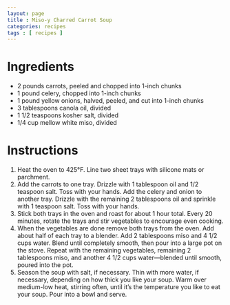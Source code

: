 ```yaml
---
layout: page
title : Miso-y Charred Carrot Soup
categories: recipes
tags : [ recipes ]
---
```


# Ingredients

* 2	pounds carrots, peeled and chopped into 1-inch chunks
* 1	pound celery, chopped into 1-inch chunks
* 1	pound yellow onions, halved, peeled, and cut into 1-inch chunks
* 3	tablespoons canola oil, divided
* 1 1/2	teaspoons kosher salt, divided
* 1/4	cup mellow white miso, divided

# Instructions

1. Heat the oven to 425°F. Line two sheet trays with silicone mats or parchment. 
1. Add the carrots to one tray. Drizzle with 1 tablespoon oil and 1/2 teaspoon salt. Toss with your hands. Add the celery and onion to another tray. Drizzle with the remaining 2 tablespoons oil and sprinkle with 1 teaspoon salt. Toss with your hands. 
1. Stick both trays in the oven and roast for about 1 hour total. Every 20 minutes, rotate the trays and stir vegetables to encourage even cooking. 
1. When the vegetables are done remove both trays from the oven. Add about half of each tray to a blender. Add 2 tablespoons miso and 4 1/2 cups water. Blend until completely smooth, then pour into a large pot on the stove. Repeat with the remaining vegetables, remaining 2 tablespoons miso, and another 4 1/2 cups water—blended until smooth, poured into the pot. 
1. Season the soup with salt, if necessary. Thin with more water, if necessary, depending on how thick you like your soup. Warm over medium-low heat, stirring often, until it’s the temperature you like to eat your soup. Pour into a bowl and serve.